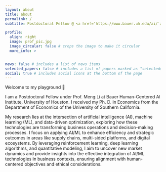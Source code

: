```yaml
---
layout: about
title: about
permalink: /
subtitle: Postdoctoral Fellow @ <a href='https://www.bauer.uh.edu/ai/'>Bauer Human-Centered AI Institute</a> 

profile:
  align: right
  image: prof_pic.jpg
  image_circular: false # crops the image to make it circular
  more_info: >


news: false # includes a list of news items
selected_papers: false # includes a list of papers marked as "selected={true}"
social: true # includes social icons at the bottom of the page
---
```


Welcome to my playground 🎡

I am a Postdoctoral Fellow under Prof. Meng Li at Bauer Human-Centered AI Institute, University of Houston. I received my Ph. D. in Economics from the Department of Economics of the University of Southern California.

My research lies at the intersection of artificial intelligence (AI), machine learning (ML), and data-driven optimization, exploring how these technologies are transforming business operations and decision-making processes. I focus on applying AI/ML to enhance efficiency and strategic outcomes in areas like supply chains, multi-sided platforms, and digital ecosystems. By leveraging reinforcement learning, deep learning algorithms, and quantitative modeling, I aim to uncover new market dynamics and provide insights into the effective integration of AI/ML technologies in business contexts, ensuring alignment with human-centered objectives and ethical considerations.



